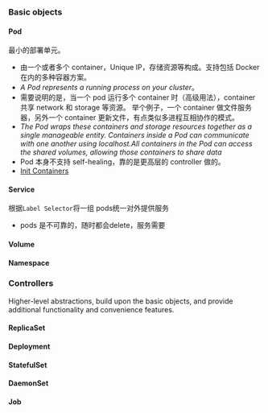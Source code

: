 ### Basic objects

#### Pod
最小的部署单元。
* 由一个或者多个 container，Unique IP，存储资源等构成。支持包括 Docker 在内的多种容器方案。
* *A Pod represents a running process on your cluster*。
* 需要说明的是，当一个 pod 运行多个 container 时（高级用法），container 共享 network 和 storage 等资源。 举个例子，一个 container 做文件服务器，另外一个 container 更新文件，有点类似多进程互相协作的模式。
* *The Pod wraps these containers and storage resources together as a single manageable entity. Containers inside a Pod can communicate with one another using localhost.All containers in the Pod can access the shared volumes, allowing those containers to share data*
* Pod 本身不支持 self-healing，靠的是更高层的 controller 做的。
* [Init Containers](https://kubernetes.io/docs/concepts/workloads/pods/init-containers/)

#### Service
根据`Label Selector`将一组 pods统一对外提供服务
* pods 是不可靠的，随时都会delete，服务需要

#### Volume
#### Namespace

### Controllers
Higher-level abstractions, build upon the basic objects, and provide additional functionality and convenience features.
#### ReplicaSet
#### Deployment
#### StatefulSet
#### DaemonSet
#### Job
